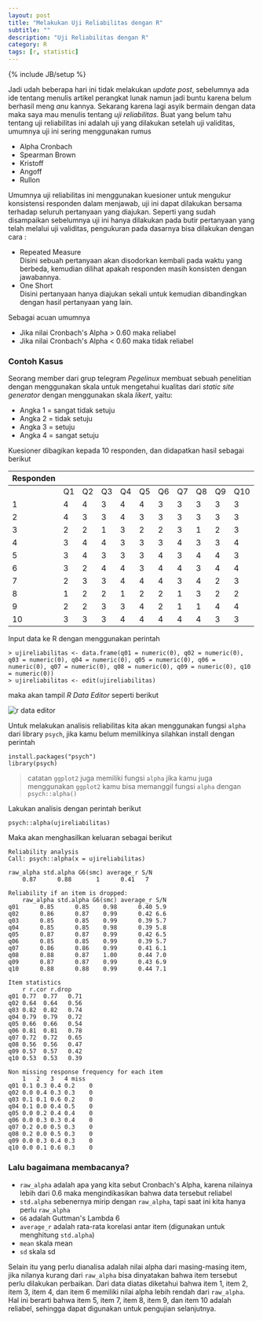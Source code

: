 ```yaml
---
layout: post
title: "Melakukan Uji Reliabilitas dengan R"
subtitle: ""
description: "Uji Reliabilitas dengan R"
category: R
tags: [r, statistic]
---
```

{% include JB/setup %}

Jadi udah beberapa hari ini tidak melakukan _update post_, sebelumnya ada ide tentang menulis artikel perangkat lunak namun jadi buntu karena belum berhasil meng _anu_ kannya. Sekarang karena lagi asyik bermain dengan data maka saya mau menulis tentang *uji reliabilitas*. Buat yang belum tahu tentang uji reliabilitas ini adalah uji yang dilakukan setelah uji validitas, umumnya uji ini sering menggunakan rumus  
- Alpha Cronbach  
- Spearman Brown  
- Kristoff  
- Angoff  
- Rullon  

<!--more-->
Umumnya uji reliabilitas ini menggunakan kuesioner untuk mengukur konsistensi responden dalam menjawab, uji ini dapat dilakukan bersama terhadap seluruh pertanyaan yang diajukan. Seperti yang sudah disampaikan sebelumnya uji ini hanya dilakukan pada butir pertanyaan yang telah melalui uji validitas, pengukuran pada dasarnya bisa dilakukan dengan cara :  

- Repeated Measure  
    Disini sebuah pertanyaan akan disodorkan kembali pada waktu yang berbeda, kemudian dilihat apakah responden masih konsisten dengan jawabannya.  
- One Short  
    Disini pertanyaan hanya diajukan sekali untuk kemudian dibandingkan dengan hasil pertanyaan yang lain.  

Sebagai acuan umumnya  

- Jika nilai Cronbach's Alpha > 0.60 maka reliabel  
- Jika nilai Cronbach's Alpha < 0.60 maka tidak reliabel  

### Contoh Kasus  
Seorang member dari grup telegram *Pegelinux* membuat sebuah penelitian dengan menggunakan skala untuk mengetahui kualitas dari _static site generator_ dengan menggunakan skala _likert_, yaitu:  

- Angka 1 = sangat tidak setuju  
- Angka 2 = tidak setuju  
- Angka 3 = setuju  
- Angka 4 = sangat setuju  

Kuesioner dibagikan kepada 10 responden, dan didapatkan hasil sebagai berikut  

| Responden |   |   |   |   |   |   |   |   |   |    |
|-----------|---|---|---|---|---|---|---|---|---|----|
|           | Q1 | Q2 | Q3 | Q4 | Q5 | Q6 | Q7 | Q8 | Q9 | Q10 |
| 1         | 4 | 4 | 3 | 4 | 4 | 3 | 3 | 3 | 3 | 3  |
| 2         | 4 | 3 | 3 | 4 | 3 | 3 | 3 | 3 | 3 | 3  |
| 3         | 2 | 2 | 1 | 3 | 2 | 2 | 3 | 1 | 2 | 3  |
| 4         | 3 | 4 | 4 | 3 | 3 | 3 | 4 | 3 | 3 | 4  |
| 5         | 3 | 4 | 3 | 3 | 3 | 4 | 3 | 4 | 4 | 3  |
| 6         | 3 | 2 | 4 | 4 | 3 | 4 | 4 | 3 | 4 | 4  |
| 7         | 2 | 3 | 3 | 4 | 4 | 4 | 3 | 4 | 2 | 3  |
| 8         | 1 | 2 | 2 | 1 | 2 | 2 | 1 | 3 | 2 | 2  |
| 9         | 2 | 2 | 3 | 3 | 4 | 2 | 1 | 1 | 4 | 4  |
| 10        | 3 | 3 | 3 | 4 | 4 | 4 | 4 | 4 | 3 | 3  |

Input data ke R dengan menggunakan perintah  

    > ujireliabilitas <- data.frame(q01 = numeric(0), q02 = numeric(0), q03 = numeric(0), q04 = numeric(0), q05 = numeric(0), q06 = numeric(0), q07 = numeric(0), q08 = numeric(0), q09 = numeric(0), q10 = numeric(0))
    > ujireliabilitas <- edit(ujireliabilitas)

maka akan tampil *R Data Editor* seperti berikut  

<img src="{{ site.baseurl }}/img/r-data-editor.png" class="img-responsive" alt="r data editor">  

Untuk melakukan analisis reliabilitas kita akan menggunakan fungsi `alpha` dari library `psych`, jika kamu belum memilikinya silahkan install dengan perintah  

    install.packages("psych")  
    library(psych)  

> catatan `ggplot2` juga memiliki fungsi `alpha` jika kamu juga menggunakan `ggplot2` kamu bisa memanggil fungsi `alpha` dengan `psych::alpha()`

Lakukan analisis dengan perintah berikut  

    psych::alpha(ujireliabilitas)  

Maka akan menghasilkan keluaran sebagai berikut  

    Reliability analysis   
    Call: psych::alpha(x = ujireliabilitas)

    raw_alpha std.alpha G6(smc) average_r S/N
        0.87      0.88       1      0.41   7

    Reliability if an item is dropped:
        raw_alpha std.alpha G6(smc) average_r S/N
    q01      0.85      0.85    0.98      0.40 5.9
    q02      0.86      0.87    0.99      0.42 6.6
    q03      0.85      0.85    0.99      0.39 5.7
    q04      0.85      0.85    0.98      0.39 5.8
    q05      0.87      0.87    0.99      0.42 6.5
    q06      0.85      0.85    0.99      0.39 5.7
    q07      0.86      0.86    0.99      0.41 6.1
    q08      0.88      0.87    1.00      0.44 7.0
    q09      0.87      0.87    0.99      0.43 6.9
    q10      0.88      0.88    0.99      0.44 7.1

    Item statistics 
        r r.cor r.drop
    q01 0.77  0.77   0.71
    q02 0.64  0.64   0.56
    q03 0.82  0.82   0.74
    q04 0.79  0.79   0.72
    q05 0.66  0.66   0.54
    q06 0.81  0.81   0.78
    q07 0.72  0.72   0.65
    q08 0.56  0.56   0.47
    q09 0.57  0.57   0.42
    q10 0.53  0.53   0.39

    Non missing response frequency for each item
        1   2   3   4 miss
    q01 0.1 0.3 0.4 0.2    0
    q02 0.0 0.4 0.3 0.3    0
    q03 0.1 0.1 0.6 0.2    0
    q04 0.1 0.0 0.4 0.5    0
    q05 0.0 0.2 0.4 0.4    0
    q06 0.0 0.3 0.3 0.4    0
    q07 0.2 0.0 0.5 0.3    0
    q08 0.2 0.0 0.5 0.3    0
    q09 0.0 0.3 0.4 0.3    0
    q10 0.0 0.1 0.6 0.3    0

### Lalu bagaimana membacanya?  

- `raw_alpha` adalah apa yang kita sebut Cronbach's Alpha, karena nilainya lebih dari 0.6 maka mengindikasikan bahwa data tersebut reliabel  
- `std.alpha` sebenernya mirip dengan `raw_alpha`, tapi saat ini kita hanya perlu `raw_alpha`  
- `G6` adalah Guttman's Lambda 6  
- `average_r` adalah rata-rata korelasi antar item (digunakan untuk menghitung `std.alpha`)  
- `mean` skala mean  
- `sd` skala sd  

Selain itu yang perlu dianalisa adalah nilai alpha dari masing-masing item, jika nilanya kurang dari `raw_alpha` bisa dinyatakan bahwa item tersebut perlu dilakukan perbaikan. Dari data diatas diketahui bahwa item 1, item 2, item 3, item 4, dan item 6 memiliki nilai alpha lebih rendah dari `raw_alpha`. Hal ini berarti bahwa item 5, item 7, item 8, item 9, dan item 10 adalah reliabel, sehingga dapat digunakan untuk pengujian selanjutnya.